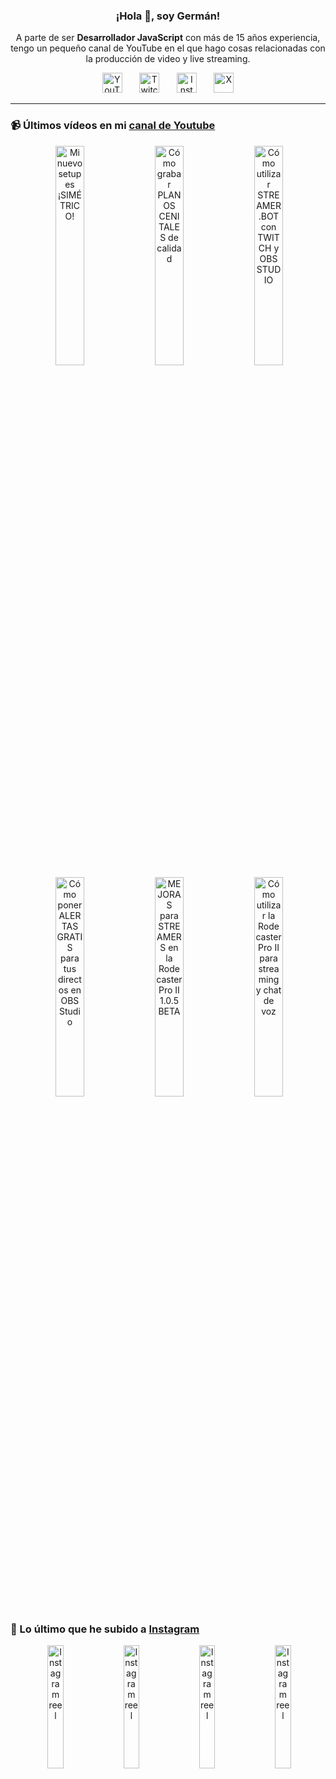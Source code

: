 <p align="center" width="300">
  <h3 align="center">¡Hola 👋, soy Germán!</h3>
</p>

<p align="center">A parte de ser <strong>Desarrollador JavaScript</strong> con más de 15 años experiencia, tengo un pequeño canal de YouTube en el que hago cosas relacionadas con la producción de video y live streaming.</p>

<p align="center">
  <a href="https://youtube.com/@germix" target="blank"><img src="https://cdn.simpleicons.org/youtube/FF0000" alt="YouTube" title="YouTube" width="32px" /></a>
  &#8287;&#8287;&#8287;&#8287;&#8287;
  <a href="https://twitch.tv/germix_tv" target="blank"><img src="https://cdn.simpleicons.org/twitch/9146FF" alt="Twitch" title="Twitch" width="32px" /></a>
  &#8287;&#8287;&#8287;&#8287;&#8287;
  <a href="https://instagram.com/germix_tv" target="blank"><img src="https://cdn.simpleicons.org/instagram/E4405F" alt="Instagram" title="Instagram" width="32px" /></a>
  &#8287;&#8287;&#8287;&#8287;&#8287;
  <a href="https://x.com/germix_tv" target="blank"><img src="https://cdn.simpleicons.org/x/000000" alt="X" title="X" width="32px" />
  </a>
</p>

<hr />

<p align="center">
  <h3>📹 Últimos vídeos en mi <a href="https://youtube.com/@germix?sub_confirmation=1" target="blank">canal de Youtube</a></h3>
</p>
<p align="center">&#8287;<a href="https://youtu.be/ibEAW0cBqQA" target="blank"><img width="30%" src="https://img.youtube.com/vi/ibEAW0cBqQA/mqdefault.jpg" alt="Mi nuevo setup es ¡SIMÉTRICO!" title="Mi nuevo setup es ¡SIMÉTRICO!" /></a>  &#8287;<a href="https://youtu.be/2XDhlqEN3cE" target="blank"><img width="30%" src="https://img.youtube.com/vi/2XDhlqEN3cE/mqdefault.jpg" alt="Cómo grabar PLANOS CENITALES de calidad" title="Cómo grabar PLANOS CENITALES de calidad" /></a>  &#8287;<a href="https://youtu.be/2AilFoiYnlc" target="blank"><img width="30%" src="https://img.youtube.com/vi/2AilFoiYnlc/mqdefault.jpg" alt="Cómo utilizar STREAMER.BOT con TWITCH y OBS STUDIO" title="Cómo utilizar STREAMER.BOT con TWITCH y OBS STUDIO" /></a><br />  &#8287;<a href="https://youtu.be/3EUPLZjGjkY" target="blank"><img width="30%" src="https://img.youtube.com/vi/3EUPLZjGjkY/mqdefault.jpg" alt="Cómo poner ALERTAS GRATIS para tus directos en OBS Studio" title="Cómo poner ALERTAS GRATIS para tus directos en OBS Studio" /></a>  &#8287;<a href="https://youtu.be/3mLzME7gODA" target="blank"><img width="30%" src="https://img.youtube.com/vi/3mLzME7gODA/mqdefault.jpg" alt="MEJORAS para STREAMERS en la Rodecaster Pro II 1.0.5 BETA" title="MEJORAS para STREAMERS en la Rodecaster Pro II 1.0.5 BETA" /></a>  &#8287;<a href="https://youtu.be/8784wBhHpVo" target="blank"><img width="30%" src="https://img.youtube.com/vi/8784wBhHpVo/mqdefault.jpg" alt="Cómo utilizar la Rodecaster Pro II para streaming y chat de voz" title="Cómo utilizar la Rodecaster Pro II para streaming y chat de voz" /></a></p>

<p align="center">
  <h3>📸 Lo último que he subido a <a href="https://instagram.com/germix_tv" target="blank">Instagram</a></h3>
</p>
<p align="center">&#8287;<a href='https://instagram.com/p/DEs2no_xkk8' target='_blank'><img width='22.5%' src='https://scontent-waw2-2.cdninstagram.com/v/t51.2885-15/472972205_18267492619250009_1919394625943446395_n.jpg?stp=dst-jpg_e15_p480x480_tt6&efg=eyJ2ZW5jb2RlX3RhZyI6ImltYWdlX3VybGdlbi4xMjE1eDIxNjAuc2RyLmY3NTc2MS5kZWZhdWx0X2NvdmVyX2ZyYW1lIn0&_nc_ht=scontent-waw2-2.cdninstagram.com&_nc_cat=105&_nc_ohc=iFhmhAhHe_wQ7kNvgH6fnRI&_nc_gid=479dae47f9d64f7e903c680829ee3b29&edm=ACHbZRIBAAAA&ccb=7-5&ig_cache_key=MzU0MzQ0NzIyNTQyNDU2MjQ5Mg%3D%3D.3-ccb7-5&oh=00_AYAFLZ8ZVy1-h9pu7PlR7gvLSH23xCUodtDKwmWRxKGlsw&oe=678A2C14&_nc_sid=c024bc' alt='Instagram reel' /></a>  &#8287;<a href='https://instagram.com/p/DEqFW6xtISX' target='_blank'><img width='22.5%' src='https://scontent-waw2-2.cdninstagram.com/v/t51.2885-15/473026399_18267369298250009_3925898685218306154_n.jpg?stp=dst-jpg_e15_p480x480_tt6&efg=eyJ2ZW5jb2RlX3RhZyI6ImltYWdlX3VybGdlbi4xMjA2eDIxNDQuc2RyLmY3NTc2MS5kZWZhdWx0X2NvdmVyX2ZyYW1lIn0&_nc_ht=scontent-waw2-2.cdninstagram.com&_nc_cat=105&_nc_ohc=Ve4frRlMBb8Q7kNvgGj_e_L&_nc_gid=479dae47f9d64f7e903c680829ee3b29&edm=ACHbZRIBAAAA&ccb=7-5&ig_cache_key=MzU0MjY2NzYyMjA1MjI5OTkyNw%3D%3D.3-ccb7-5&oh=00_AYBvhG0wYfFoeCRJuAH3dodj52dhlC0bLFY8uZIiDHTIwA&oe=678A3E9E&_nc_sid=c024bc' alt='Instagram reel' /></a>  &#8287;<a href='https://instagram.com/p/DEnd5BANEPH' target='_blank'><img width='22.5%' src='https://scontent-waw2-1.cdninstagram.com/v/t51.29350-15/473034672_1124789012765422_8812084144294324152_n.jpg?stp=dst-jpg_e15_p480x480_tt6&efg=eyJ2ZW5jb2RlX3RhZyI6ImltYWdlX3VybGdlbi43MjB4MTI4MC5zZHIuZjI5MzUwLmRlZmF1bHRfY292ZXJfZnJhbWUifQ&_nc_ht=scontent-waw2-1.cdninstagram.com&_nc_cat=110&_nc_ohc=s-_QEFQJu6EQ7kNvgFsb-Nr&_nc_gid=479dae47f9d64f7e903c680829ee3b29&edm=ACHbZRIBAAAA&ccb=7-5&ig_cache_key=MzU0MTkzMTA5MzM4NjM0NzQ2Mw%3D%3D.3-ccb7-5&oh=00_AYBpBnAAziczxn4s4dMcPlaBwPXYeOdLxGRIAnxCAWKewA&oe=678A33B2&_nc_sid=c024bc' alt='Instagram reel' /></a>  &#8287;<a href='https://instagram.com/p/DElN9NvNz1G' target='_blank'><img width='22.5%' src='https://scontent-waw2-2.cdninstagram.com/v/t51.29350-15/472708180_1107039314450203_8981598256430919834_n.jpg?stp=dst-jpg_e15_p480x480_tt6&efg=eyJ2ZW5jb2RlX3RhZyI6ImltYWdlX3VybGdlbi4xMDgweDE5MjAuc2RyLmYyOTM1MC5kZWZhdWx0X2NvdmVyX2ZyYW1lIn0&_nc_ht=scontent-waw2-2.cdninstagram.com&_nc_cat=107&_nc_ohc=Dj5OQKrE3bcQ7kNvgGFwbuE&_nc_gid=479dae47f9d64f7e903c680829ee3b29&edm=ACHbZRIBAAAA&ccb=7-5&ig_cache_key=MzU0MTI5ODA2MzI0MDI4MTQxNA%3D%3D.3-ccb7-5&oh=00_AYAPoJshPN6bCrUk5kZsx041xSWcAVyNVQb_tN8516xbcg&oe=678A2F75&_nc_sid=c024bc' alt='Instagram reel' /></a></p>
